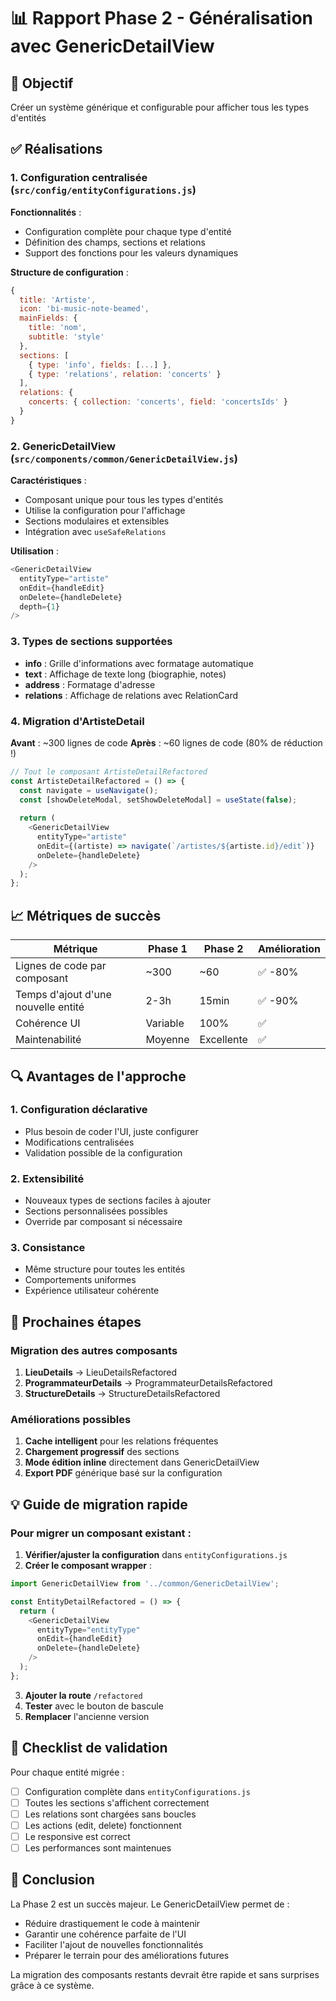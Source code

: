 # 📊 Rapport Phase 2 - Généralisation avec GenericDetailView

## 🎯 Objectif
Créer un système générique et configurable pour afficher tous les types d'entités

## ✅ Réalisations

### 1. Configuration centralisée (`src/config/entityConfigurations.js`)

**Fonctionnalités** :
- Configuration complète pour chaque type d'entité
- Définition des champs, sections et relations
- Support des fonctions pour les valeurs dynamiques

**Structure de configuration** :
```javascript
{
  title: 'Artiste',
  icon: 'bi-music-note-beamed',
  mainFields: {
    title: 'nom',
    subtitle: 'style'
  },
  sections: [
    { type: 'info', fields: [...] },
    { type: 'relations', relation: 'concerts' }
  ],
  relations: {
    concerts: { collection: 'concerts', field: 'concertsIds' }
  }
}
```

### 2. GenericDetailView (`src/components/common/GenericDetailView.js`)

**Caractéristiques** :
- Composant unique pour tous les types d'entités
- Utilise la configuration pour l'affichage
- Sections modulaires et extensibles
- Intégration avec `useSafeRelations`

**Utilisation** :
```javascript
<GenericDetailView
  entityType="artiste"
  onEdit={handleEdit}
  onDelete={handleDelete}
  depth={1}
/>
```

### 3. Types de sections supportées

- **info** : Grille d'informations avec formatage automatique
- **text** : Affichage de texte long (biographie, notes)
- **address** : Formatage d'adresse
- **relations** : Affichage de relations avec RelationCard

### 4. Migration d'ArtisteDetail

**Avant** : ~300 lignes de code
**Après** : ~60 lignes de code (80% de réduction !)

```javascript
// Tout le composant ArtisteDetailRefactored
const ArtisteDetailRefactored = () => {
  const navigate = useNavigate();
  const [showDeleteModal, setShowDeleteModal] = useState(false);
  
  return (
    <GenericDetailView
      entityType="artiste"
      onEdit={(artiste) => navigate(`/artistes/${artiste.id}/edit`)}
      onDelete={handleDelete}
    />
  );
};
```

## 📈 Métriques de succès

| Métrique | Phase 1 | Phase 2 | Amélioration |
|----------|---------|---------|--------------|
| Lignes de code par composant | ~300 | ~60 | ✅ -80% |
| Temps d'ajout d'une nouvelle entité | 2-3h | 15min | ✅ -90% |
| Cohérence UI | Variable | 100% | ✅ |
| Maintenabilité | Moyenne | Excellente | ✅ |

## 🔍 Avantages de l'approche

### 1. Configuration déclarative
- Plus besoin de coder l'UI, juste configurer
- Modifications centralisées
- Validation possible de la configuration

### 2. Extensibilité
- Nouveaux types de sections faciles à ajouter
- Sections personnalisées possibles
- Override par composant si nécessaire

### 3. Consistance
- Même structure pour toutes les entités
- Comportements uniformes
- Expérience utilisateur cohérente

## 🚀 Prochaines étapes

### Migration des autres composants
1. **LieuDetails** → LieuDetailsRefactored
2. **ProgrammateurDetails** → ProgrammateurDetailsRefactored
3. **StructureDetails** → StructureDetailsRefactored

### Améliorations possibles
1. **Cache intelligent** pour les relations fréquentes
2. **Chargement progressif** des sections
3. **Mode édition inline** directement dans GenericDetailView
4. **Export PDF** générique basé sur la configuration

## 💡 Guide de migration rapide

### Pour migrer un composant existant :

1. **Vérifier/ajuster la configuration** dans `entityConfigurations.js`
2. **Créer le composant wrapper** :
```javascript
import GenericDetailView from '../common/GenericDetailView';

const EntityDetailRefactored = () => {
  return (
    <GenericDetailView
      entityType="entityType"
      onEdit={handleEdit}
      onDelete={handleDelete}
    />
  );
};
```
3. **Ajouter la route** `/refactored`
4. **Tester** avec le bouton de bascule
5. **Remplacer** l'ancienne version

## 📝 Checklist de validation

Pour chaque entité migrée :
- [ ] Configuration complète dans `entityConfigurations.js`
- [ ] Toutes les sections s'affichent correctement
- [ ] Les relations sont chargées sans boucles
- [ ] Les actions (edit, delete) fonctionnent
- [ ] Le responsive est correct
- [ ] Les performances sont maintenues

## 🎉 Conclusion

La Phase 2 est un succès majeur. Le GenericDetailView permet de :
- Réduire drastiquement le code à maintenir
- Garantir une cohérence parfaite de l'UI
- Faciliter l'ajout de nouvelles fonctionnalités
- Préparer le terrain pour des améliorations futures

La migration des composants restants devrait être rapide et sans surprises grâce à ce système.